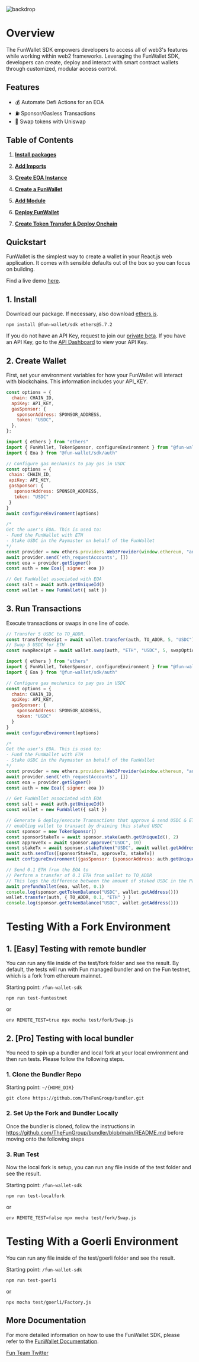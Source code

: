 ![backdrop](https://user-images.githubusercontent.com/5194671/219986266-bfbf6143-dfdf-4154-8afc-156d19d9603e.png)

# **Overview**

The FunWallet SDK empowers developers to access all of web3's features while working within web2 frameworks. Leveraging the FunWallet SDK, developers can create, deploy and interact with smart contract wallets through customized, modular access control.

## **Features**

- 💰 Automate Defi Actions for an EOA
- ⛽ Sponsor/Gasless Transactions
- 🔄 Swap tokens with Uniswap

## **Table of Contents**

1. **[Install packages](#installation)**

2. **[Add Imports](#imports)**

3. **[Create EOA Instance](#createeoa)**

4. **[Create a FunWallet](#createwallet)**

5. **[Add Module](#addmmodule)**

6. **[Deploy FunWallet](#deploywallet)**

7. **[Create Token Transfer & Deploy Onchain](#createtransfer)**

## **Quickstart**


FunWallet is the simplest way to create a wallet in your React.js web application. It comes with sensible defaults out of the box so you can focus on building.

Find a live demo [here](http://demo.fun.xyz).

## 1. Install

Download our package. If necessary, also download [ethers.js](https://docs.ethers.org/v5/getting-started/#installing).

```npm install @fun-wallet/sdk ethers@5.7.2```

<Alert tone="info">

If you do not have an API Key, request to join our [private beta](https://app.fun.xyz/sign-in/request). If you have an API Key, go to the [API Dashboard](http://app.fun.xyz/api-key) to view your API Key.

</Alert>

## 2. Create Wallet

First, set your environment variables for how your FunWallet will interact with blockchains. This information includes your API_KEY.


```js
const options = {
  chain: CHAIN_ID,
  apiKey: API_KEY,
  gasSponsor: {
    sponsorAddress: SPONSOR_ADDRESS,
    token: "USDC",
  },
};
```

 ```js
import { ethers } from "ethers"
import { FunWallet, TokenSponsor, configureEnvironment } from "@fun-wallet/sdk"
import { Eoa } from "@fun-wallet/sdk/auth"

// Configure gas mechanics to pay gas in USDC
const options = {
  chain: CHAIN_ID,
  apiKey: API_KEY,
  gasSponsor: {
    sponsorAddress: SPONSOR_ADDRESS,
    token: "USDC"
  }
}
await configureEnvironment(options)

/*
Get the user's EOA. This is used to:
- Fund the FunWallet with ETH
- Stake USDC in the Paymaster on behalf of the FunWallet
*/
const provider = new ethers.providers.Web3Provider(window.ethereum, "any")
await provider.send('eth_requestAccounts', [])
const eoa = provider.getSigner()
const auth = new Eoa({ signer: eoa })

// Get FunWallet associated with EOA
const salt = await auth.getUniqueId()
const wallet = new FunWallet({ salt })

```
## 3. Run Transactions

Execute transactions or swaps in one line of code.

```js
// Transfer 5 USDC to TO_ADDR.
const transferReceipt = await wallet.transfer(auth, TO_ADDR, 5, "USDC");
// Swap 5 USDC for ETH
const swapReceipt = await wallet.swap(auth, "ETH", "USDC", 5, swapOptions);
```


```js
import { ethers } from "ethers"
import { FunWallet, TokenSponsor, configureEnvironment } from "@fun-wallet/sdk"
import { Eoa } from "@fun-wallet/sdk/auth"

// Configure gas mechanics to pay gas in USDC
const options = {
  chain: CHAIN_ID,
  apiKey: API_KEY,
  gasSponsor: {
    sponsorAddress: SPONSOR_ADDRESS,
    token: "USDC"
  }
}
await configureEnvironment(options)

/*
Get the user's EOA. This is used to:
- Fund the FunWallet with ETH
- Stake USDC in the Paymaster on behalf of the FunWallet
*/
const provider = new ethers.providers.Web3Provider(window.ethereum, "any")
await provider.send('eth_requestAccounts', [])
const eoa = provider.getSigner()
const auth = new Eoa({ signer: eoa })

// Get FunWallet associated with EOA
const salt = await auth.getUniqueId()
const wallet = new FunWallet({ salt })

// Generate & deploy/execute Transactions that approve & send USDC & ETH from eoa to the Paymaster contract,
// enabling wallet to transact by draining this staked USDC
const sponsor = new TokenSponsor()
const sponsorStakeTx = await sponsor.stake(auth.getUniqueId(), 2)
const approveTx = await sponsor.approve("USDC", 10)
const stakeTx = await sponsor.stakeToken("USDC", await wallet.getAddress(), 10)
await auth.sendTxs([sponsorStakeTx, approveTx, stakeTx])
await configureEnvironment({gasSponsor: {sponsorAddress: auth.getUniqueId()}})

// Send 0.1 ETH from the EOA to
// Perform a transfer of 0.1 ETH from wallet to TO_ADDR
// This logs the difference between the amount of staked USDC in the Paymaster before & after a FunWallet transaction
await prefundWallet(eoa, wallet, 0.1)
console.log(sponsor.getTokenBalance("USDC", wallet.getAddress()))
wallet.transfer(auth, { TO_ADDR, 0.1, "ETH" } )
console.log(sponsor.getTokenBalance("USDC", wallet.getAddress()))
```

# **Testing With a Fork Environment**

## <a id="testwithremotebundler"></a> **1. [Easy] Testing with remote bundler**

You can run any file inside of the test/fork folder and see the result. By default, the tests will run with Fun managed bundler and on the Fun testnet, which is a fork from ethereum mainnet.

Starting point: `/fun-wallet-sdk`
```
npm run test-funtestnet
```
or

```
env REMOTE_TEST=true npx mocha test/fork/Swap.js
```

## <a id="testwithlocalbundler"></a> **2. [Pro] Testing with local bundler**

You need to spin up a bundler and local fork at your local environment and then run tests. Please follow the following steps.

### <a id="testwithlocalbundler"></a> **1. Clone the Bundler Repo**

Starting point: `~/{HOME_DIR}`

```
git clone https://github.com/TheFunGroup/bundler.git
```
### <a id="testwithlocalbundler"></a> **2. Set Up the Fork and Bundler Locally**

Once the bundler is cloned, follow the instructions in https://github.com/TheFunGroup/bundler/blob/main/README.md before moving onto the following steps

### <a id="testwithlocalbundler"></a> **3. Run Test**

Now the local fork is setup, you can run any file inside of the test folder and see the result.

Starting point: `/fun-wallet-sdk`

```
npm run test-localfork
```
or 
```
env REMOTE_TEST=false npx mocha test/fork/Swap.js
```

# **Testing With a Goerli Environment**

You can run any file inside of the test/goerli folder and see the result.

Starting point: `/fun-wallet-sdk`
```
npm run test-goerli
```

or 
```
npx mocha test/goerli/Factory.js
```

## More Documentation

For more detailed information on how to use the FunWallet SDK, please refer to the [FunWallet Documentation](http://docs.fun.xyz).

[Fun Team Twitter](http://twitter.com/fun)
